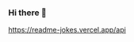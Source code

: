 ### Hi there 👋

<!--
**I am Brian, a multi-faceted computer scientist, presidential scholar, and Computer Science Major passionate about everything computer science: from designing and developing scalable web applications to building IOS and Android applications as well as data manipulation, exploration, and analysis.


Here are some ideas to get you started:

- 🔭 I’m currently working on: Bsc in Computer Science and Data science projects 
- 🌱 I’m currently learning: R and Algorithms
- 🤔 I’m currently open to: SWE Job/Intership opportunites.
- 💬 Ask me about anything: brianchukwuisiocha@gmail.com 
- ⚡ Fun fact: I love Coding(💻), Traveling(🌍), and DJ-n(📷).
-->

https://readme-jokes.vercel.app/api

